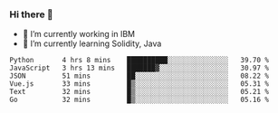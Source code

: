 ### Hi there 👋

<!--
**mathcodeman/mathcodeman** is a ✨ _special_ ✨ repository because its `README.md` (this file) appears on your GitHub profile.

Here are some ideas to get you started:

- 🔭 I’m currently working on ...
- 🌱 I’m currently learning ...
- 👯 I’m looking to collaborate on ...
- 🤔 I’m looking for help with ...
- 💬 Ask me about ...
- 📫 How to reach me: ...
- 😄 Pronouns: ...
- ⚡ Fun fact: ...
-->

- 🔭 I’m currently working in IBM
- 🌱 I’m currently learning Solidity, Java

<!--START_SECTION:waka-->

```text
Python       4 hrs 8 mins    ██████████░░░░░░░░░░░░░░░   39.70 %
JavaScript   3 hrs 13 mins   ███████▓░░░░░░░░░░░░░░░░░   30.97 %
JSON         51 mins         ██░░░░░░░░░░░░░░░░░░░░░░░   08.22 %
Vue.js       33 mins         █▒░░░░░░░░░░░░░░░░░░░░░░░   05.31 %
Text         32 mins         █▒░░░░░░░░░░░░░░░░░░░░░░░   05.21 %
Go           32 mins         █▒░░░░░░░░░░░░░░░░░░░░░░░   05.16 %
```

<!--END_SECTION:waka-->
